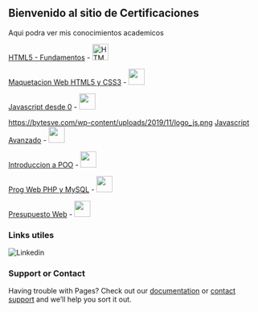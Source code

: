 ## Bienvenido al sitio de Certificaciones

Aqui podra ver mis conocimientos academicos

[HTML5 - Fundamentos](https://tinchossh.github.io/Certificaciones/HTML5%20-%20Fundamentos.pdf) - <img src="https://cdn.pixabay.com/photo/2017/08/05/11/16/logo-2582748_960_720.png" title="HTML5" width= 32px height= 32px>

[Maquetacion Web HTML5 y CSS3](https://tinchossh.github.io/Certificaciones/Maquetacion%20Web%20HTML5%20y%20CSS3.pdf) - <img src="https://www.shareicon.net/data/128x128/2015/09/17/102347_css3_512x512.png" width= 32px height= 32px>



[Javascript desde 0](https://tinchossh.github.io/Certificaciones/Javascript%20desde%200.pdf) - <img src="https://bytesve.com/wp-content/uploads/2019/11/logo_js.png" width= 32px height= 32px>



https://bytesve.com/wp-content/uploads/2019/11/logo_js.png
[Javascript Avanzado](https://tinchossh.github.io/Certificaciones/Javascript%20Avanzado.pdf) - <img src="https://bytesve.com/wp-content/uploads/2019/11/logo_js.png" width= 32px height= 32px>


[Introduccion a POO](https://tinchossh.github.io/Certificaciones/Introduccion%20a%20POO.pdf) - <img src="https://www.shareicon.net/data/128x128/2015/09/17/102347_css3_512x512.png" width= 32px height= 32px>


[Prog Web PHP y MySQL](https://tinchossh.github.io/Certificaciones/Prog%20Web%20PHP%20y%20MySQL.pdf) - <img src="https://www.vhv.rs/viewpic/wRRiJ_transparent-money-bag-icon-hd-png-download/#" width= 32px height= 32px>


[Presupuesto Web](https://tinchossh.github.io/Certificaciones/Presupuesto%20Web.pdf) - <img src="https://mpng.subpng.com/20190210/tr/kisspng-clip-art-money-bag-portable-network-graphics-vecto-diccionario-econmico-google-5c608b8a0d7049.7486419615498310500551.jpg" width= 32px height= 32px>





### Links utiles

![Linkedin](https://www.linkedin.com/in/martin-lopez-130a2738) 

### Support or Contact

Having trouble with Pages? Check out our [documentation](https://docs.github.com/categories/github-pages-basics/) or [contact support](https://support.github.com/contact) and we’ll help you sort it out.

